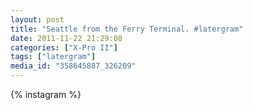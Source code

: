 ```yaml
---
layout: post
title: "Seattle from the Ferry Terminal. #latergram"
date: 2011-11-22 21:29:08
categories: ["X-Pro II"]
tags: ["latergram"]
media_id: "358645887_326209"
---
```


{% instagram %}

